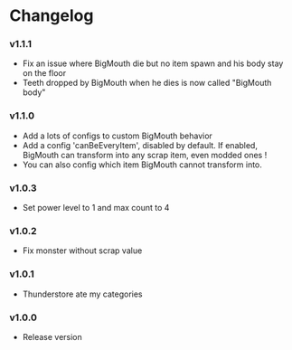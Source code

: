 # Changelog

### v1.1.1

- Fix an issue where BigMouth die but no item spawn and his body stay on the floor
- Teeth dropped by BigMouth when he dies is now called "BigMouth body"

### v1.1.0

- Add a lots of configs to custom BigMouth behavior
- Add a config 'canBeEveryItem', disabled by default. If enabled, BigMouth can transform into any scrap item, even modded ones !
- You can also config which item BigMouth cannot transform into.

### v1.0.3

- Set power level to 1 and max count to 4

### v1.0.2

- Fix monster without scrap value

### v1.0.1

- Thunderstore ate my categories

### v1.0.0

- Release version

